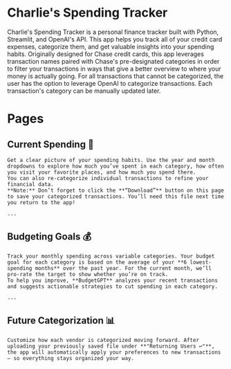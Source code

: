 # Charlie's Spending Tracker
Charlie's Spending Tracker is a personal finance tracker built with Python, Streamlit, and OpenAI's API. This app helps you track all of your credit card expenses, categorize them, and get valuable insights into your spending habits.
Originally designed for Chase credit cards, this app leverages transaction names paired with Chase's pre-designated categories in order to filter your transactions in ways that give a better overview to where your money is actually going.
For all transactions that cannot be categorized, the user has the option to leverage OpenAI to categorize transactions. Each transaction's category can be manually updated later. 

# Pages
## Current Spending 📍  
    Get a clear picture of your spending habits. Use the year and month dropdowns to explore how much you’ve spent in each category, how often you visit your favorite places, and how much you spend there.  
    You can also re-categorize individual transactions to refine your financial data.  
    **Note:** Don’t forget to click the **“Download”** button on this page to save your categorized transactions. You’ll need this file next time you return to the app!
    
    ---
    
## Budgeting Goals 💰
    Track your monthly spending across variable categories. Your budget goal for each category is based on the average of your **6 lowest-spending months** over the past year. For the current month, we’ll pro-rate the target to show whether you’re on track.  
    To help you improve, **BudgetGPT** analyzes your recent transactions and suggests actionable strategies to cut spending in each category.
    
    ---
    
## Future Categorization 📊 
    Customize how each vendor is categorized moving forward. After uploading your previously saved file under **"Returning Users ↩️"**, the app will automatically apply your preferences to new transactions — so everything stays organized your way.
